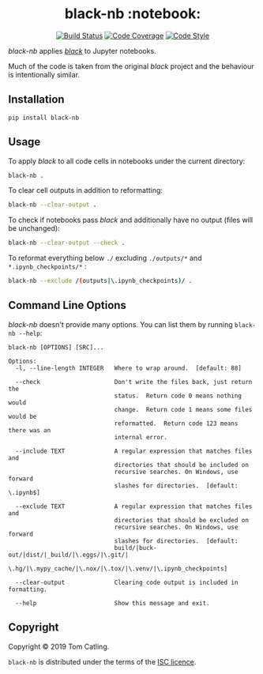 <h1 align="center">black-nb :notebook: </h2>

<p align="center">
<a href="https://circleci.com/gh/tomcatling/black-nb"><img alt="Build Status" src="https://circleci.com/gh/tomcatling/black-nb.svg?style=shield"></a>
<a href="https://codecov.io/github/tomcatling/black-nb?branch=master"><img alt="Code Coverage" src="https://codecov.io/github/tomcatling/black-nb/coverage.svg?branch=master"></a>
<a href="https://github.com/ambv/black"><img alt="Code Style" src="https://img.shields.io/badge/code%20style-black-000000.svg"></a>
</p>


*black-nb* applies [*black*](https://github.com/ambv/black) to Jupyter notebooks.

Much of the code is taken from the original *black* project and the behaviour is intentionally similar.
 
## Installation

`pip install black-nb`

## Usage

To apply *black* to all code cells in notebooks under the current directory:

```bash
black-nb .
```
To clear cell outputs in addition to reformatting:

```bash
black-nb --clear-output .
```

To check if notebooks pass *black* and additionally have no output (files will be unchanged):

```bash
black-nb --clear-output --check .
```

To reformat everything below `./` excluding `./outputs/*` and `*.ipynb_checkpoints/*` :

```bash
black-nb --exclude /(outputs|\.ipynb_checkpoints)/ .
```

## Command Line Options

*black-nb* doesn't provide many options.  You can list them by running `black-nb --help`:

```text
black-nb [OPTIONS] [SRC]...

Options:
  -l, --line-length INTEGER   Where to wrap around.  [default: 88]
                              
  --check                     Don't write the files back, just return the
                              status.  Return code 0 means nothing would
                              change.  Return code 1 means some files would be
                              reformatted.  Return code 123 means there was an
                              internal error.
                              
  --include TEXT              A regular expression that matches files and
                              directories that should be included on
                              recursive searches. On Windows, use forward
                              slashes for directories.  [default: \.ipynb$]
                              
  --exclude TEXT              A regular expression that matches files and
                              directories that should be excluded on
                              recursive searches. On Windows, use forward
                              slashes for directories.  [default:
                              build/|buck-out/|dist/|_build/|\.eggs/|\.git/|
                              \.hg/|\.mypy_cache/|\.nox/|\.tox/|\.venv/|\.ipynb_checkpoints]
                              
  --clear-output              Clearing code output is included in formatting.
  
  --help                      Show this message and exit.
```


## Copyright

Copyright © 2019 Tom Catling.

`black-nb` is distributed under the terms of the [ISC licence].

[isc licence]: https://opensource.org/licenses/ISC
